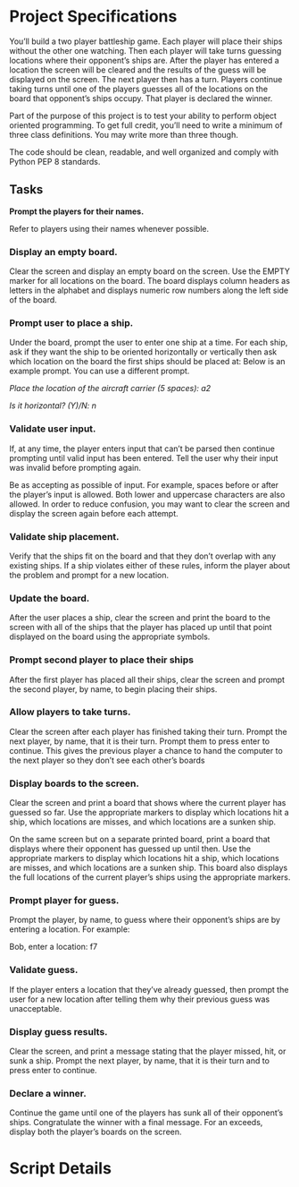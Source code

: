 # Project Specifications
You’ll build a two player battleship game. Each player will place their
ships without the other one watching. Then each player will take turns
guessing locations where their opponent’s ships are. After the player
has entered a location the screen will be cleared and the results of
the guess will be displayed on the screen. The next player then has a
turn. Players continue taking turns until one of the players guesses
all of the locations on the board that opponent’s ships occupy. That
player is declared the winner.

Part of the purpose of this project is to test your ability to perform
object oriented programming. To get full credit, you’ll need to write a
minimum of three class definitions. You may write more than three
though.

The code should be clean, readable, and well organized and comply with
Python PEP 8 standards.

## Tasks
**Prompt the players for their names.**

Refer to players using their names whenever possible.


### **Display an empty board.**

Clear the screen and display an empty board on the screen. Use the
EMPTY marker for all locations on the board. The board displays column
headers as letters in the alphabet and displays numeric row numbers
along the left side of the board.

### **Prompt user to place a ship.**

Under the board, prompt the user to enter one ship at a time. For each
ship, ask if they want the ship to be oriented horizontally or
vertically then ask which location on the board the first ships should
be placed at: Below is an example prompt. You can use a different
prompt.


_Place the location of the aircraft carrier (5 spaces): a2_

_Is it horizontal? (Y)/N: n_


### **Validate user input.**

If, at any time, the player enters input that can’t be parsed then
continue prompting until valid input has been entered. Tell the user why
their input was invalid before prompting again.

Be as accepting as possible of input. For example, spaces before or
after the player’s input is allowed. Both lower and uppercase characters
are also allowed. In order to reduce confusion, you may want to clear
the screen and display the screen again before each attempt.

### **Validate ship placement.**

Verify that the ships fit on the board and that they don’t overlap with
any existing ships. If a ship violates either of these rules, inform the
player about the problem and prompt for a new location.

### **Update the board.**

After the user places a ship, clear the screen and print the board to
the screen with all of the ships that the player has placed up until
that point displayed on the board using the appropriate symbols.

### **Prompt second player to place their ships**

After the first player has placed all their ships, clear the screen and
prompt the second player, by name, to begin placing their ships.

### **Allow players to take turns.**

Clear the screen after each player has finished taking their turn.
Prompt the next player, by name, that it is their turn. Prompt them to
press enter to continue. This gives the previous player a chance to hand
the computer to the next player so they don’t see each other’s boards

### **Display boards to the screen.**

Clear the screen and print a board that shows where the current player
has guessed so far. Use the appropriate markers to display which
locations hit a ship, which locations are misses, and which locations
are a sunken ship.

On the same screen but on a separate printed board, print a board that
displays where their opponent has guessed up until then. Use the
appropriate markers to display which locations hit a ship, which
locations are misses, and which locations are a sunken ship. This board
also displays the full locations of the current player’s ships using the
appropriate markers.

### **Prompt player for guess.**

Prompt the player, by name, to guess where their opponent’s ships are
by entering a location. For example:


Bob, enter a location: f7


### **Validate guess.**

If the player enters a location that they’ve already guessed, then
prompt the user for a new location after telling them why their previous
guess was unacceptable.


### **Display guess results.**

Clear the screen, and print a message stating that the player missed,
hit, or sunk a ship. Prompt the next player, by name, that it is their
turn and to press enter to continue.


### **Declare a winner.**

Continue the game until one of the players has sunk all of their
opponent’s ships. Congratulate the winner with a final message. For an
exceeds, display both the player’s boards on the screen.



# Script Details

